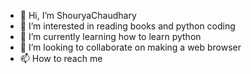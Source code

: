 - 👋 Hi, I’m ShouryaChaudhary
- 👀 I’m interested in reading books and python coding
- 🌱 I’m currently learning how to learn python
- 💞️ I’m looking to collaborate on making a web browser
- 📫 How to reach me 

<!---
ShouryaChaudhary/ShouryaChaudhary is a ✨ special ✨ repository because its `README.md` (this file) appears on your GitHub profile.
You can click the Preview link to take a look at your changes.
--->
